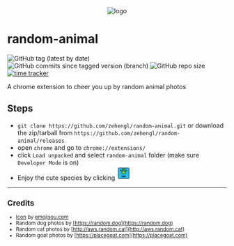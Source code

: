 <div align="center">
    <img src="https://cdn1.iconfinder.com/data/icons/animals-96/300/zoo-animal-pet-wild-domestic-512.png" alt="logo" height="196">
</div>

# random-animal

![GitHub tag (latest by date)](https://img.shields.io/github/v/tag/zehengl/random-animal)
![GitHub commits since tagged version (branch)](https://img.shields.io/github/commits-since/zehengl/random-animal/0.2.0)
![GitHub repo size](https://img.shields.io/github/repo-size/zehengl/random-animal)
[![time tracker](https://wakatime.com/badge/github/zehengl/random-animal.svg)](https://wakatime.com/badge/github/zehengl/random-animal)

A chrome extension to cheer you up by random animal photos

## Steps

- `git clone https://github.com/zehengl/random-animal.git` or download the zip/tarball from `https://github.com/zehengl/random-animal/releases`
- open `chrome` and go to `chrome://extensions/`
- click `Load unpacked` and select `random-animal` folder (make sure `Developer Mode` is on)
- Enjoy the cute species by clicking ![icon](image/icon32.png)

<hr>

<sup>

## Credits

- [Icon](https://www.iconfinder.com/icons/3204705/animal_domestic_pet_wild_zoo_icon) by [emojisou.com](https://www.iconfinder.com/emojious)
- Random dog photos by [https://random.dog](https://random.dog)
- Random cat photos by [http://aws.random.cat](http://aws.random.cat)
- Random goat photos by [https://placegoat.com](https://placegoat.com)

</sup>
